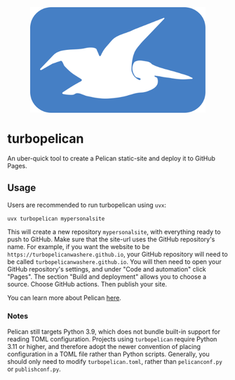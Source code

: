 <div align="center"><img width="400" alt="turbopelican logo" src="./assets/logo.svg"/></div>

# turbopelican

An uber-quick tool to create a Pelican static-site and deploy it to GitHub Pages.

## Usage

Users are recommended to run turbopelican using `uvx`:

```sh
uvx turbopelican mypersonalsite
```

This will create a new repository `mypersonalsite`, with everything ready to push to GitHub. Make sure that the site-url uses the GitHub repository's name. For example, if you want the website to be `https://turbopelicanwashere.github.io`, your GitHub repository will need to be called `turbopelicanwashere.github.io`. You will then need to open your GitHub repository's settings, and under "Code and automation" click "Pages". The section "Build and deployment" allows you to choose a source. Choose GitHub actions. Then publish your site.

You can learn more about Pelican [here](https://getpelican.com).

### Notes

Pelican still targets Python 3.9, which does not bundle built-in support for reading TOML configuration. Projects using `turbopelican` require Python 3.11 or higher, and therefore adopt the newer convention of placing configuration in a TOML file rather than Python scripts. Generally, you should only need to modify `turbopelican.toml`, rather than `pelicanconf.py` or `publishconf.py`.

